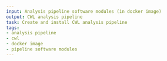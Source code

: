 ```yaml
---
input: Analysis pipeline software modules (in docker image)
output: CWL analysis pipeline
task: Create and install CWL analysis pipeline
tags:
- analysis pipeline
- cwl
- docker image
- pipeline software modules
---
```

